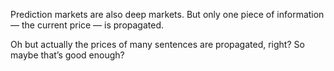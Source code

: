 Prediction markets are also deep markets. But only one piece of information — the current price — is propagated.

Oh but actually the prices of many sentences are propagated, right? So maybe that’s good enough?